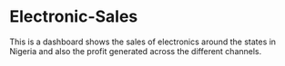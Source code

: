# Electronic-Sales
This is a dashboard shows the sales of electronics around the states in Nigeria and also the profit generated across the different channels.
